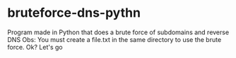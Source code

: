 # bruteforce-dns-pythn
Program made in Python that does a brute force of subdomains and reverse DNS
 Obs: You must create a file.txt in the same directory to use the brute force. Ok? Let's go
